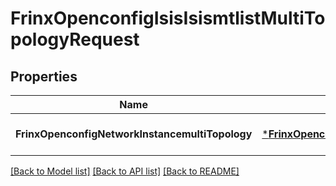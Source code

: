# FrinxOpenconfigIsisIsismtlistMultiTopologyRequest

## Properties
Name | Type | Description | Notes
------------ | ------------- | ------------- | -------------
**FrinxOpenconfigNetworkInstancemultiTopology** | [***FrinxOpenconfigIsisIsismtlistMultiTopology**](frinx.openconfig.isis.isismtlist.MultiTopology.md) |  | [optional] [default to null]

[[Back to Model list]](../README.md#documentation-for-models) [[Back to API list]](../README.md#documentation-for-api-endpoints) [[Back to README]](../README.md)


